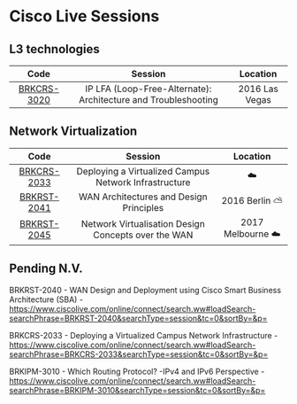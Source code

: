 # Cisco Live Sessions



## L3 technologies


| Code | Session | Location | 
| :-: | :-: | :-: |
| [BRKCRS-3020][cod-3020] | IP LFA (Loop-Free-Alternate): Architecture and Troubleshooting | 2016 Las Vegas  |

[cod-3020]:https://www.ciscolive.com/online/connect/search.ww?searchPhrase=BRKRST-3020








## Network Virtualization

| Code | Session | Location | 
| :-: | :-: | :-: |
| [BRKCRS-2033][cod-2033] | Deploying a Virtualized Campus Network Infrastructure | :cloud: |
| [BRKRST-2041][cod-2041] | WAN Architectures and Design Principles | 2016 Berlin :partly_sunny:  | 
| [BRKRST-2045][cod-2045] | Network Virtualisation Design Concepts over the WAN  | 2017 Melbourne :cloud: | 


[cod-2033]:https://www.ciscolive.com/online/connect/search.ww?searchPhrase=BRKRST-2033
[cod-2041]:https://www.ciscolive.com/online/connect/search.ww?searchPhrase=BRKRST-2041
[cod-2045]:https://www.ciscolive.com/online/connect/search.ww?searchPhrase=BRKRST-2045







## Pending N.V.


BRKRST-2040 - WAN Design and Deployment using Cisco Smart Business Architecture (SBA) - https://www.ciscolive.com/online/connect/search.ww#loadSearch-searchPhrase=BRKRST-2040&searchType=session&tc=0&sortBy=&p=

BRKCRS-2033 - Deploying a Virtualized Campus Network Infrastructure - https://www.ciscolive.com/online/connect/search.ww#loadSearch-searchPhrase=BRKCRS-2033&searchType=session&tc=0&sortBy=&p=

BRKIPM-3010 - Which Routing Protocol? -IPv4 and IPv6 Perspective - https://www.ciscolive.com/online/connect/search.ww#loadSearch-searchPhrase=BRKIPM-3010&searchType=session&tc=0&sortBy=&p=



